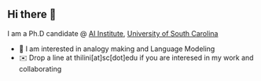 ## Hi there 👋

I am a Ph.D candidate @ [AI Institute](https://sc.edu/study/colleges_schools/engineering_and_computing/research/research_centers_and_institutes/artificial_intelligence_institute/), [University of South Carolina](https://sc.edu/)

- 🎯 I am interested in analogy making and Language Modeling
- ✉️ Drop a line at thilini[at]sc[dot]edu if you are interesed in my work and collaborating
